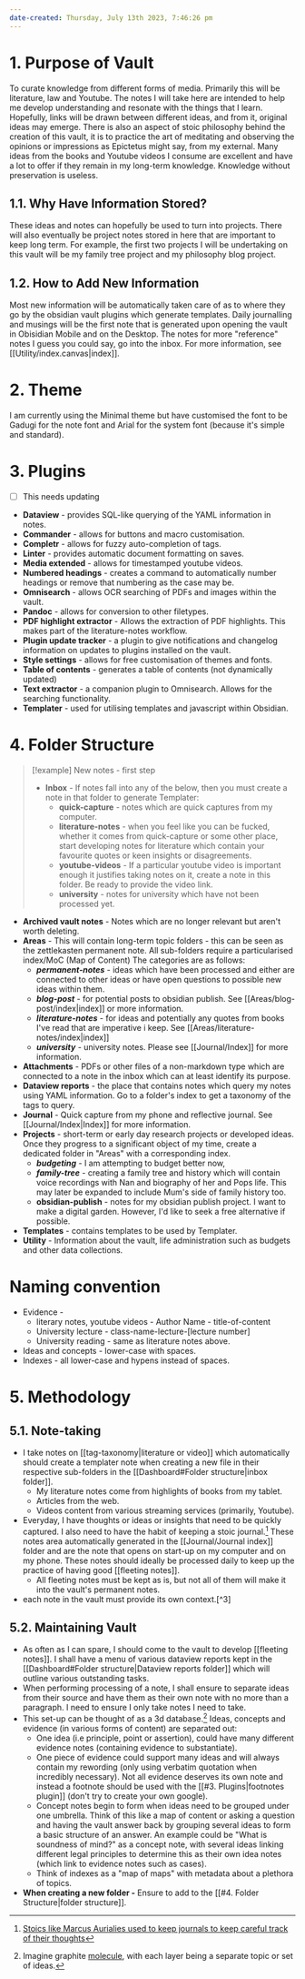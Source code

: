 ```yaml
---
date-created: Thursday, July 13th 2023, 7:46:26 pm
---
```


# 1. Purpose of Vault

To curate knowledge from different forms of media. Primarily this will be literature, law and Youtube. The notes I will take here are intended to help me develop understanding and resonate with the things that I learn. Hopefully, links will be drawn between different ideas, and from it, original ideas may emerge. There is also an aspect of stoic philosophy behind the creation of this vault, it is to practice the art of meditating and observing the opinions or impressions as Epictetus might say, from my external. Many ideas from the books and Youtube videos I consume are excellent and have a lot to offer if they remain in my long-term knowledge. Knowledge without preservation is useless.

## 1.1. Why Have Information Stored?

These ideas and notes can hopefully be used to turn into projects. There will also eventually be project notes stored in here that are important to keep long term. For example, the first two projects I will be undertaking on this vault will be my family tree project and my philosophy blog project.

## 1.2. How to Add New Information

Most new information will be automatically taken care of as to where they go by the obsidian vault plugins which generate templates. Daily journalling and musings will be the first note that is generated upon opening the vault in Obisidian Mobile and on the Desktop. The notes for more "reference" notes I guess you could say, go into the inbox. For more information, see [[Utility/index.canvas|index]].

# 2. Theme

I am currently using the Minimal theme but have customised the font to be Gadugi for the note font and Arial for the system font (because it's simple and standard).

# 3. Plugins

- [ ] This needs updating

- **Dataview** - provides SQL-like querying of the YAML information in notes.
- **Commander** - allows for buttons and macro customisation.
- **Completr** - allows for fuzzy auto-completion of tags.
- **Linter** - provides automatic document formatting on saves.
- **Media extended** - allows for timestamped youtube videos.
- **Numbered headings** - creates a command to automatically number headings or remove that numbering as the case may be.
- **Omnisearch** - allows OCR searching of PDFs and images within the vault.
- **Pandoc** - allows for conversion to other filetypes.
- **PDF highlight extractor** - Allows the extraction of PDF highlights. This makes part of the literature-notes workflow.
- **Plugin update tracker** - a plugin to give notifications and changelog information on updates to plugins installed on the vault.
- **Style settings** - allows for free customisation of themes and fonts.
- **Table of contents** - generates a table of contents (not dynamically updated)
- **Text extractor** - a companion plugin to Omnisearch. Allows for the searching functionality.
- **Templater** - used for utilising templates and javascript within Obsidian.

# 4. Folder Structure

> [!example] New notes - first step
> - **Inbox** - If notes fall into any of the below, then you must create a note in that folder to generate Templater:
> 	- **quick-capture** - notes which are quick captures from my computer.
> 	- **literature-notes** - when you feel like you can be fucked, whether it comes from quick-capture or some other place, start developing notes for literature which contain your favourite quotes or keen insights or disagreements.
> 	- **youtube-videos** - If a particular youtube video is important enough it justifies taking notes on it, create a note in this folder. Be ready to provide the video link.
> 	- **university** - notes for university which have not been processed yet.

- **Archived vault notes** - Notes which are no longer relevant but aren't worth deleting.
- **Areas** - This will contain long-term topic folders - this can be seen as the zettlekasten permanent note. All sub-folders require a particularised index/MoC (Map of Content) The categories are as follows:
	- ***permanent-notes*** - ideas which have been processed and either are connected to other ideas or have open questions to possible new ideas within them.
	- ***blog-post*** - for potential posts to obsidian publish. See [[Areas/blog-post/index|index]] or more information.
	- ***literature-notes*** - for ideas and potentially any quotes from books I've read that are imperative i keep. See [[Areas/literature-notes/index|index]]
	- ***university*** - university notes. Please see [[Journal/Index]] for more information.
- **Attachments** - PDFs or other files of a non-markdown type which are connected to a note in the inbox which can at least identify its purpose.
- **Dataview reports** - the place that contains notes which query my notes using YAML information. Go to a folder's index to get a taxonomy of the tags to query.
- **Journal** - Quick capture from my phone and reflective journal. See [[Journal/Index|Index]] for more information.
- **Projects** - short-term or early day research projects or developed ideas. Once they progress to a significant object of my time, create a dedicated folder in "Areas" with a corresponding index.
	- ***budgeting*** - I am attempting to budget better now,
	- ***family-tree*** - creating a family tree and history which will contain voice recordings with Nan and biography of her and Pops life. This may later be expanded to include Mum's side of family history too.
	- **obsidian-publish** - notes for my obsidian publish project. I want to make a digital garden. However, I'd like to seek a free alternative if possible.
- **Templates** - contains templates to be used by Templater.
- **Utility** - Information about the vault, life administration such as budgets and other data collections.

# Naming convention
- Evidence - 
	- literary notes, youtube videos - Author Name - title-of-content
	- University lecture - class-name-lecture-[lecture number]
	- University reading - same as literature notes above.
- Ideas and concepts - lower-case with spaces.
- Indexes - all lower-case and hypens instead of spaces.

# 5. Methodology

## 5.1. Note-taking

- I take notes on [[tag-taxonomy|literature or video]] which automatically should create a templater note when creating a new file in their respective sub-folders in the [[Dashboard#Folder structure|inbox folder]].
	- My literature notes come from highlights of books from my tablet.
	- Articles from the web.
	- Videos content from various streaming services (primarily, Youtube).
- Everyday, I have thoughts or ideas or insights that need to be quickly captured. I also need to have the habit of keeping a stoic journal.[^1] These notes area automatically generated in the [[Journal/Journal index]] folder and are the note that opens on start-up on my computer and on my phone. These notes should ideally be processed daily to keep up the practice of having good [[fleeting notes]].
	- All fleeting notes must be kept as is, but not all of them will make it into the vault's permanent notes.
- each note in the vault must provide its own context.[^3]


## 5.2. Maintaining Vault

- As often as I can spare, I should come to the vault to develop [[fleeting notes]]. I shall have a menu of various dataview reports kept in the [[Dashboard#Folder structure|Dataview reports folder]] which will outline various outstanding tasks.
- When performing processing of a note, I shall ensure to separate ideas from their source and have them as their own note with no more than a paragraph. I need to ensure I only take notes I need to take.
- This set-up can be thought of as a 3d database.[^2] Ideas, concepts and evidence (in various forms of content) are separated out:
	- One idea (i.e principle, point or assertion), could have many different evidence notes (containing evidence to substantiate).
	- One piece of evidence could support many ideas and will always contain my rewording (only using verbatim quotation when incredibly necessary). Not all evidence deserves its own note and instead a footnote should be used with the [[#3. Plugins|footnotes plugin]] (don't try to create your own google).
	- Concept notes begin to form when ideas need to be grouped under one umbrella. Think of this like a map of content or asking a question and having the vault answer back by grouping several ideas to form a basic structure of an answer. An example could be "What is soundness of mind?" as a concept note, with several ideas linking different legal principles to determine this as their own idea notes (which link to evidence notes such as cases).
	- Think of indexes as a "map of maps" with metadata about a plethora of topics.
- **When creating a new folder -** Ensure to add to the [[#4. Folder Structure|folder structure]].

[^1]: [Stoics like Marcus Aurialies used to keep journals to keep careful track of their thoughts](https://whatisstoicism.com/stoicism-resources/how-to-keep-a-stoic-journal-7-days-of-example-entries/)
[^2]: Imagine graphite [molecule](https://asbury.com/resources/education/graphite-101/structural-description/), with each layer being a separate topic or set of ideas.